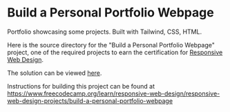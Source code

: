# Build a Personal Portfolio Webpage

Portfolio showcasing some projects. Built with Tailwind, CSS, HTML.

Here is the source directory for the "Build a Personal Portfolio Webpage" project, one of the required projects to earn the certification for [Responsive Web Design](https://www.freecodecamp.org/learn/responsive-web-design/).

The solution can be viewed [here](https://hsumona.github.io/freecodecamp/).

Instructions for building this project can be found at https://www.freecodecamp.org/learn/responsive-web-design/responsive-web-design-projects/build-a-personal-portfolio-webpage
